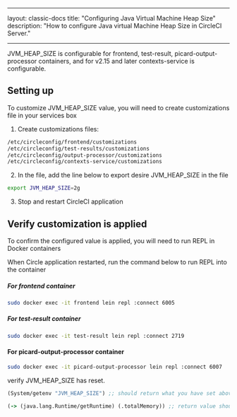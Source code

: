 * * *

layout: classic-docs title: "Configuring Java Virtual Machine Heap Size" description: "How to configure Java virtual Machine Heap Size in CircleCI Server."

* * *

JVM_HEAP_SIZE is configurable for frontend, test-result, picard-output-processor containers, and for v2.15 and later contexts-service is configurable.

## Setting up

To customize JVM_HEAP_SIZE value, you will need to create customizations file in your services box

1. Create customizations files:

```sh
/etc/circleconfig/frontend/customizations
/etc/circleconfig/test-results/customizations
/etc/circleconfig/output-processor/customizations
/etc/circleconfig/contexts-service/customizations
```

2. In the file, add the line below to export desire JVM_HEAP_SIZE in the file

```sh
export JVM_HEAP_SIZE=2g
```

3. Stop and restart CircleCI application

## Verify customization is applied

To confirm the configured value is applied, you will need to run REPL in Docker containers

When Circle application restarted, run the command below to run REPL into the container

##### For frontend container

```sh
sudo docker exec -it frontend lein repl :connect 6005
```

##### For test-result container

```sh
sudo docker exec -it test-result lein repl :connect 2719
```

#### For picard-output-processor container

```sh
sudo docker exec -it picard-output-processor lein repl :connect 6007
```

verify JVM_HEAP_SIZE has reset.

```clojure
(System/getenv "JVM_HEAP_SIZE") ;; should return what you have set above
```

```clojure
(-> (java.lang.Runtime/getRuntime) (.totalMemory)) ;; return value should match with JVM_HEAP_SIZE
```